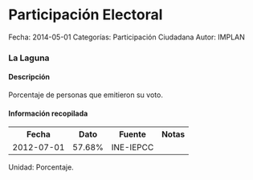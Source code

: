 Participación Electoral
=====

Fecha: 2014-05-01
Categorías: Participación Ciudadana
Autor: IMPLAN

### La Laguna

#### Descripción

Porcentaje de personas que emitieron su voto.

#### Información recopilada

<table class="table table-hover table-bordered">
  <tr><th>Fecha</th><th>Dato</th><th>Fuente</th><th>Notas</th></tr>
  <tr><td>2012-07-01</td><td>57.68%</td><td>INE-IEPCC</td><td></td></tr>
</table>

Unidad: Porcentaje.
